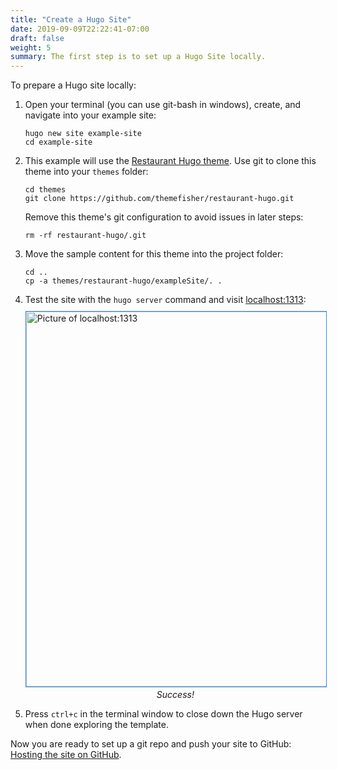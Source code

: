 ```yaml
---
title: "Create a Hugo Site"
date: 2019-09-09T22:22:41-07:00
draft: false
weight: 5
summary: The first step is to set up a Hugo Site locally.
---
```

To prepare a Hugo site locally:

1.  Open your terminal (you can use git-bash in windows), create, and navigate into your example site:
    ```` 
    hugo new site example-site 
    cd example-site
    ````
2.  This example will use the [Restaurant Hugo theme](https://themes.gohugo.io/restaurant-hugo/). Use git to clone this theme into your `themes` folder:
    ````
    cd themes
    git clone https://github.com/themefisher/restaurant-hugo.git
    ````
    Remove this theme's git configuration to avoid issues in later steps:
    ````
    rm -rf restaurant-hugo/.git
    ````
3. Move the sample content for this theme into the project folder:
    ````
    cd ..
    cp -a themes/restaurant-hugo/exampleSite/. .
    ```` 
4. Test the site with the `hugo server` command and visit [localhost:1313](localhost:1313):
    <img src="https://i.imgur.com/JRJLuA8.png"  alt="Picture of localhost:1313" width="600" style="border-width:1px;border-color:#3087DF;border-style:solid;display: block;margin: 10px auto 0 auto;">
    <p style="text-align: center;margin-top: 3px;"><em>Success!</em></p>
5. Press `ctrl+c` in the terminal window to close down the Hugo server when done exploring the template.

Now you are ready to set up a git repo and push your site to GitHub: [Hosting the site on GitHub](../hosting-on-github/).
